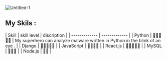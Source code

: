 
![Untitled-1](https://user-images.githubusercontent.com/93470832/211223663-9b539edd-9e83-4232-96a2-8ddf58d4f983.png)

## My Skils :

| Skill  | skill level | discription |
| ------------- | ------------- |
| Python  | 👾👾👾👾👾  |   My superhero can analyze malware written in Python in the blink of an eye . |
| Django  | 👾👾👾👾👾  |
| JavaScript  | 👾👾👾👾  |
| React.js  | 👾👾👾👾👾  |
| MySQL  | 👾👾👾  |
| Node.js  | 👾👾  |

